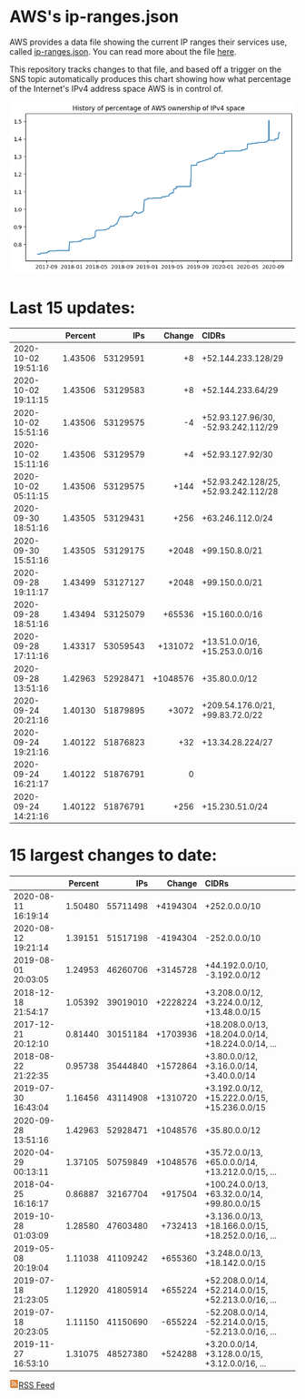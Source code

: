 # AWS's ip-ranges.json

AWS provides a data file showing the current IP ranges their
services use, called [ip-ranges.json](https://ip-ranges.amazonaws.com/ip-ranges.json).  You 
can read more about the file [here](https://docs.aws.amazon.com/general/latest/gr/aws-ip-ranges.html).

This repository tracks changes to that file, and based off a trigger on the SNS topic 
automatically produces this chart showing how what percentage of the Internet's IPv4 
address space AWS is in control of.

![History of AWS](history_count.png)

# Last 15 updates:

| | Percent | IPs | Change | CIDRs |
| :--- | ---: | ---: | ---: | :--- |
| 2020-10-02 19:51:16 | 1.43506 | 53129591 | +8 | +52.144.233.128/29 |
| 2020-10-02 19:11:15 | 1.43506 | 53129583 | +8 | +52.144.233.64/29 |
| 2020-10-02 15:51:16 | 1.43506 | 53129575 | -4 | +52.93.127.96/30, -52.93.242.112/29 |
| 2020-10-02 15:11:16 | 1.43506 | 53129579 | +4 | +52.93.127.92/30 |
| 2020-10-02 05:11:15 | 1.43506 | 53129575 | +144 | +52.93.242.128/25, +52.93.242.112/28 |
| 2020-09-30 18:51:16 | 1.43505 | 53129431 | +256 | +63.246.112.0/24 |
| 2020-09-30 15:51:16 | 1.43505 | 53129175 | +2048 | +99.150.8.0/21 |
| 2020-09-28 19:11:17 | 1.43499 | 53127127 | +2048 | +99.150.0.0/21 |
| 2020-09-28 18:51:16 | 1.43494 | 53125079 | +65536 | +15.160.0.0/16 |
| 2020-09-28 17:11:16 | 1.43317 | 53059543 | +131072 | +13.51.0.0/16, +15.253.0.0/16 |
| 2020-09-28 13:51:16 | 1.42963 | 52928471 | +1048576 | +35.80.0.0/12 |
| 2020-09-24 20:21:16 | 1.40130 | 51879895 | +3072 | +209.54.176.0/21, +99.83.72.0/22 |
| 2020-09-24 19:21:16 | 1.40122 | 51876823 | +32 | +13.34.28.224/27 |
| 2020-09-24 16:21:17 | 1.40122 | 51876791 | 0 |  |
| 2020-09-24 14:21:16 | 1.40122 | 51876791 | +256 | +15.230.51.0/24 |


# 15 largest changes to date:

| | Percent | IPs | Change | CIDRs |
| :--- | ---: | ---: | ---: | :--- |
| 2020-08-11 16:19:14 | 1.50480 | 55711498 | +4194304 | +252.0.0.0/10 |
| 2020-08-12 19:21:14 | 1.39151 | 51517198 | -4194304 | -252.0.0.0/10 |
| 2019-08-01 20:03:05 | 1.24953 | 46260706 | +3145728 | +44.192.0.0/10, -3.192.0.0/12 |
| 2018-12-18 21:54:17 | 1.05392 | 39019010 | +2228224 | +3.208.0.0/12, +3.224.0.0/12, +13.48.0.0/15 |
| 2017-12-21 20:12:10 | 0.81440 | 30151184 | +1703936 | +18.208.0.0/13, +18.204.0.0/14, +18.224.0.0/14, ... |
| 2018-08-22 21:22:35 | 0.95738 | 35444840 | +1572864 | +3.80.0.0/12, +3.16.0.0/14, +3.40.0.0/14 |
| 2019-07-30 16:43:04 | 1.16456 | 43114908 | +1310720 | +3.192.0.0/12, +15.222.0.0/15, +15.236.0.0/15 |
| 2020-09-28 13:51:16 | 1.42963 | 52928471 | +1048576 | +35.80.0.0/12 |
| 2020-04-29 00:13:11 | 1.37105 | 50759849 | +1048576 | +35.72.0.0/13, +65.0.0.0/14, +13.212.0.0/15, ... |
| 2018-04-25 16:16:17 | 0.86887 | 32167704 | +917504 | +100.24.0.0/13, +63.32.0.0/14, +99.80.0.0/15 |
| 2019-10-28 01:03:09 | 1.28580 | 47603480 | +732413 | +3.136.0.0/13, +18.166.0.0/15, +18.252.0.0/16, ... |
| 2019-05-08 20:19:04 | 1.11038 | 41109242 | +655360 | +3.248.0.0/13, +18.142.0.0/15 |
| 2019-07-18 21:23:05 | 1.12920 | 41805914 | +655224 | +52.208.0.0/14, +52.214.0.0/15, +52.213.0.0/16, ... |
| 2019-07-18 20:23:05 | 1.11150 | 41150690 | -655224 | -52.208.0.0/14, -52.214.0.0/15, -52.213.0.0/16, ... |
| 2019-11-27 16:53:10 | 1.31075 | 48527380 | +524288 | +3.20.0.0/14, +3.128.0.0/15, +3.12.0.0/16, ... |


[![RSS Icon](rss-icon.png)RSS Feed](https://raw.githubusercontent.com/seligman/aws-ip-ranges/master/rss.xml)
